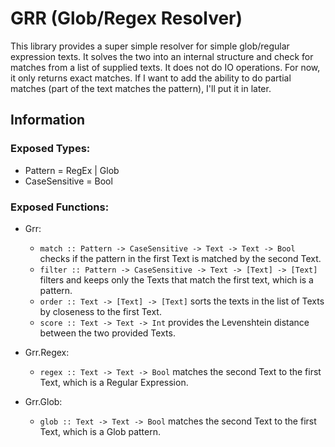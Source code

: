 # GRR (Glob/Regex Resolver)

This library provides a super simple resolver for simple glob/regular expression texts.
It solves the two into an internal structure and check for matches from a list of supplied texts.
It does not do IO operations.
For now, it only returns exact matches. If I want to add the ability to do partial matches (part of the text matches the pattern), I'll put it in later.

## Information

### Exposed Types:

- Pattern = RegEx | Glob
- CaseSensitive = Bool

### Exposed Functions:

- Grr:
  - `match :: Pattern -> CaseSensitive -> Text -> Text -> Bool` checks if the pattern in the first Text is matched by the second Text.
  - `filter :: Pattern -> CaseSensitive -> Text -> [Text] -> [Text]` filters and keeps only the Texts that match the first text, which is a pattern.
  - `order :: Text -> [Text] -> [Text]` sorts the texts in the list of Texts by closeness to the first Text.
  - `score :: Text -> Text -> Int` provides the Levenshtein distance between the two provided Texts.

- Grr.Regex:
  - `regex :: Text -> Text -> Bool` matches the second Text to the first Text, which is a Regular Expression.

- Grr.Glob:
  - `glob :: Text -> Text -> Bool` matches the second Text to the first Text, which is a Glob pattern.
